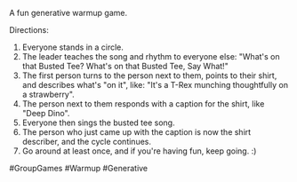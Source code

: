 A fun generative warmup game.

Directions:
1. Everyone stands in a circle.
2. The leader teaches the song and rhythm to everyone else: 
"What's on that Busted Tee? What's on that Busted Tee, Say What!"
3. The first person turns to the person next to them, points to their shirt, and describes what's "on it", like: "It's a T-Rex munching thoughtfully on a strawberry".
4. The person next to them responds with a caption for the shirt, like "Deep Dino".
5. Everyone then sings the busted tee song.
6. The person who just came up with the caption is now the shirt describer, and the cycle continues.
7. Go around at least once, and if you're having fun, keep going. :)

#GroupGames #Warmup #Generative